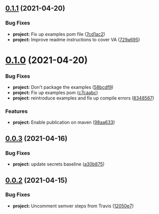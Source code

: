 ## [0.1.1](https://github.com/IBM/container-registry-java-sdk/compare/0.1.0...0.1.1) (2021-04-20)


### Bug Fixes

* **project:** Fix up examples pom file ([7cd1ac2](https://github.com/IBM/container-registry-java-sdk/commit/7cd1ac2d7dcd7ff8e81c2f50cd9d53c6cfd68086))
* **project:** Improve readme instructions to cover VA ([729a695](https://github.com/IBM/container-registry-java-sdk/commit/729a6958562d6074a18a635c173d2435cc6c576e))

# [0.1.0](https://github.com/IBM/container-registry-java-sdk/compare/0.0.3...0.1.0) (2021-04-20)


### Bug Fixes

* **project:** Don't package the examples ([58bcdf9](https://github.com/IBM/container-registry-java-sdk/commit/58bcdf99c7546ebd2e9f1a1018facc28a3a00a16))
* **project:** Fix up examples pom ([c7caabc](https://github.com/IBM/container-registry-java-sdk/commit/c7caabcd33df0605a3ff22cd3c5f14c40109fd30))
* **project:** reintroduce examples and fix up compile errors ([8348567](https://github.com/IBM/container-registry-java-sdk/commit/83485676fef6d07589da3aec1be08a3ac8508997))


### Features

* **project:** Enable publication on maven ([98aa633](https://github.com/IBM/container-registry-java-sdk/commit/98aa6336626d5965bcfb9caebb0f3ca2d4ec8adc))

## [0.0.3](https://github.com/IBM/container-registry-java-sdk/compare/0.0.2...0.0.3) (2021-04-16)


### Bug Fixes

* **project:** update secrets baseline ([a30b875](https://github.com/IBM/container-registry-java-sdk/commit/a30b87558b952b26a8a54d1c54a3e55792810180))

## [0.0.2](https://github.com/IBM/container-registry-java-sdk/compare/v0.0.1...0.0.2) (2021-04-15)


### Bug Fixes

* **project:** Uncomment semver steps from Travis ([12050e7](https://github.com/IBM/container-registry-java-sdk/commit/12050e778d98786add7be8ee1606f936f4e04b7f))
